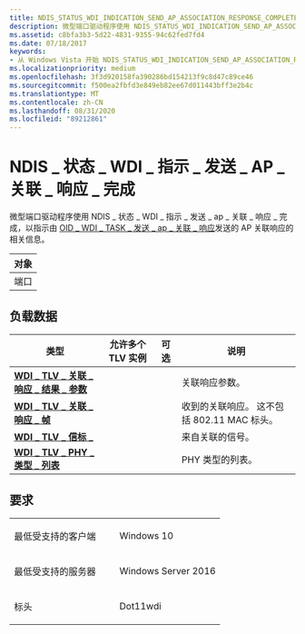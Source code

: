 ```yaml
---
title: NDIS_STATUS_WDI_INDICATION_SEND_AP_ASSOCIATION_RESPONSE_COMPLETE
description: 微型端口驱动程序使用 NDIS_STATUS_WDI_INDICATION_SEND_AP_ASSOCIATION_RESPONSE_COMPLETE 来指示 OID_WDI_TASK_SEND_AP_ASSOCIATION_RESPONSE 发送的 AP 关联响应的相关信息。
ms.assetid: c8bfa3b3-5d22-4831-9355-94c62fed7fd4
ms.date: 07/18/2017
keywords:
- 从 Windows Vista 开始 NDIS_STATUS_WDI_INDICATION_SEND_AP_ASSOCIATION_RESPONSE_COMPLETE 网络驱动程序
ms.localizationpriority: medium
ms.openlocfilehash: 3f3d920158fa390286bd154213f9c8d47c89ce46
ms.sourcegitcommit: f500ea2fbfd3e849eb82ee67d011443bff3e2b4c
ms.translationtype: MT
ms.contentlocale: zh-CN
ms.lasthandoff: 08/31/2020
ms.locfileid: "89212861"
---
```

# <a name="ndis_status_wdi_indication_send_ap_association_response_complete"></a>NDIS \_ 状态 \_ WDI \_ 指示 \_ 发送 \_ AP \_ 关联 \_ 响应 \_ 完成


微型端口驱动程序使用 NDIS \_ 状态 \_ WDI \_ 指示 \_ 发送 \_ ap \_ 关联 \_ 响应 \_ 完成，以指示由 [OID \_ WDI \_ TASK \_ 发送 \_ ap \_ 关联 \_ 响应](oid-wdi-task-send-ap-association-response.md)发送的 AP 关联响应的相关信息。

| 对象 |
|--------|
| 端口   |

 

## <a name="payload-data"></a>负载数据


| 类型 | 允许多个 TLV 实例 | 可选 | 说明 |
| --- | --- | --- | --- |
| [**WDI \_ TLV \_ 关联 \_ 响应 \_ 结果 \_ 参数**](./wdi-tlv-association-response-result-parameters.md) |   |   | 关联响应参数。 |
| [**WDI \_ TLV \_ 关联 \_ 响应 \_ 帧**](./wdi-tlv-association-response-frame.md) |   |   | 收到的关联响应。 这不包括 802.11 MAC 标头。 |
| [**WDI \_ TLV \_ 信标 \_**](./wdi-tlv-beacon-ies.md) |   |   | 来自关联的信号。 |
| [**WDI \_ TLV \_ PHY \_ 类型 \_ 列表**](./wdi-tlv-phy-type-list.md) |   |   | PHY 类型的列表。 |
 

<a name="requirements"></a>要求
------------

<table>
<colgroup>
<col width="50%" />
<col width="50%" />
</colgroup>
<tbody>
<tr class="odd">
<td><p>最低受支持的客户端</p></td>
<td><p>Windows 10</p></td>
</tr>
<tr class="even">
<td><p>最低受支持的服务器</p></td>
<td><p>Windows Server 2016</p></td>
</tr>
<tr class="odd">
<td><p>标头</p></td>
<td>Dot11wdi</td>
</tr>
</tbody>
</table>

 

